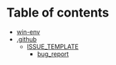 # Table of contents

* [win-env](README.md)
* [.github](.github/README.md)
  * [ISSUE\_TEMPLATE](.github/issue\_template/README.md)
    * [bug\_report](.github/ISSUE\_TEMPLATE/bug\_report.md)
